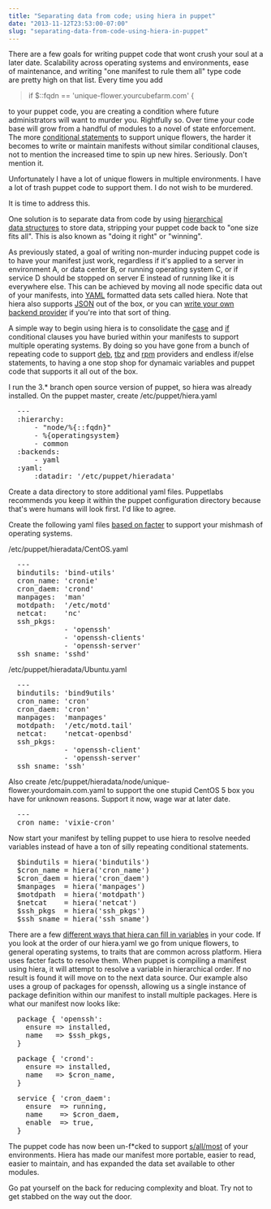 ```yaml
---
title: "Separating data from code; using hiera in puppet"
date: "2013-11-12T23:53:00-07:00"
slug: "separating-data-from-code-using-hiera-in-puppet"
---
```


There are a few goals for writing puppet code that wont crush your soul at a later date. Scalability across operating systems and environments, ease of maintenance, and writing "one manifest to rule them all" type code are pretty high on that list. Every time you add

> if $::fqdn == 'unique-flower.yourcubefarm.com' {

to your puppet code, you are creating a condition where future administrators will want to murder you. Rightfully so. Over time your code base will grow from a handful of modules to a novel of state enforcement. The more [conditional statements](http://docs.puppetlabs.com/puppet/3/reference/lang_conditional.html) to support unique flowers, the harder it becomes to write or maintain manifests without similar conditional clauses, not to mention the increased time to spin up new hires. Seriously. Don't mention it.

Unfortunately I have a lot of unique flowers in multiple environments. I have a lot of trash puppet code to support them. I do not wish to be murdered.

It is time to address this.

One solution is to separate data from code by using [hierarchical data structures](http://docs.puppetlabs.com/hiera/1/puppet.html) to store data, stripping your puppet code back to "one size fits all". This is also known as "doing it right" or "winning".

As previously stated, a goal of writing non-murder inducing puppet code is to have your manifest just work, regardless if it's applied to a server in environment A, or data center B, or running operating system C, or if service D should be stopped on server E instead of running like it is everywhere else. This can be achieved by moving all node specific data out of your manifests, into [YAML](http://en.wikipedia.org/wiki/YAML) formatted data sets called hiera. Note that hiera also supports [JSON](http://en.wikipedia.org/wiki/JSON) out of the box, or you can [write your own backend provider](http://docs.puppetlabs.com/hiera/1/custom_backends.html) if you're into that sort of thing.

A simple way to begin using hiera is to consolidate the [case](http://docs.puppetlabs.com/puppet/2.7/reference/lang_conditional.html#case-statements) and [if](http://docs.puppetlabs.com/puppet/2.7/reference/lang_conditional.html#if-statements) conditional clauses you have buried within your manifests to support multiple operating systems. By doing so you have gone from a bunch of repeating code to support [deb](http://en.wikipedia.org/wiki/Deb_(file_format)), [tbz](http://www.freebsd.org/doc/en/books/handbook/packages-using.html) and [rpm](http://en.wikipedia.org/wiki/RPM_Package_Manager) providers and endless if/else statements, to having a one stop shop for dynamaic variables and puppet code that supports it all out of the box.

I run the 3.\* branch open source version of puppet, so hiera was already installed. On the puppet master, create /etc/puppet/hiera.yaml
<pre>  ---
  :hierarchy:
      - "node/%{::fqdn}"
      - %{operatingsystem}
      - common
  :backends:
      - yaml
  :yaml:
      :datadir: '/etc/puppet/hieradata'</pre>
Create a data directory to store additional yaml files. Puppetlabs recommends you keep it within the puppet configuration directory because that's were humans will look first. I'd like to agree.

Create the following yaml files [based on facter](http://puppetlabs.com/facter) to support your mishmash of operating systems.

/etc/puppet/hieradata/CentOS.yaml
<pre>  ---
  bindutils: 'bind-utils'
  cron_name: 'cronie'
  cron_daem: 'crond'
  manpages:  'man'
  motdpath:  '/etc/motd'
  netcat:    'nc'
  ssh_pkgs:
             - 'openssh'
             - 'openssh-clients'
             - 'openssh-server'
  ssh_sname: 'sshd'</pre>
/etc/puppet/hieradata/Ubuntu.yaml
<pre>  ---
  bindutils: 'bind9utils'
  cron_name: 'cron'
  cron_daem: 'cron'
  manpages:  'manpages'
  motdpath:  '/etc/motd.tail'
  netcat:    'netcat-openbsd'
  ssh_pkgs:
             - 'openssh-client'
             - 'openssh-server'
  ssh_sname: 'ssh'</pre>
Also create /etc/puppet/hieradata/node/unique-flower.yourdomain.com.yaml to support the one stupid CentOS 5 box you have for unknown reasons. Support it now, wage war at later date.
<pre>  ---
  cron_name: 'vixie-cron'</pre>
Now start your manifest by telling puppet to use hiera to resolve needed variables instead of have a ton of silly repeating conditional statements.
<pre>  $bindutils = hiera('bindutils')
  $cron_name = hiera('cron_name')
  $cron_daem = hiera('cron_daem')
  $manpages  = hiera('manpages')
  $motdpath  = hiera('motdpath')
  $netcat    = hiera('netcat')
  $ssh_pkgs  = hiera('ssh_pkgs')
  $ssh_sname = hiera('ssh_sname')</pre>
There are a few [different ways that hiera can fill in variables](http://docs.puppetlabs.com/hiera/1/lookup_types.html) in your code. If you look at the order of our hiera.yaml we go from unique flowers, to general operating systems, to traits that are common across platform. Hiera uses facter facts to resolve them. When puppet is compiling a manifest using hiera, it will attempt to resolve a variable in hierarchical order. If no result is found it will move on to the next data source. Our example also uses a group of packages for openssh, allowing us a single instance of package definition within our manifest to install multiple packages. Here is what our manifest now looks like:
<pre>  package { 'openssh':
    ensure => installed,
    name   => $ssh_pkgs,
  }
</pre>
<pre>  package { 'crond':
    ensure => installed,
    name   => $cron_name,
  }
</pre>
<pre>  service { 'cron_daem':
    ensure  => running,
    name    => $cron_daem,
    enable  => true,
  }
</pre>
The puppet code has now been un-f\*cked to support [s/all/most](http://en.wikipedia.org/wiki/Sed) of your environments. Hiera has made our manifest more portable, easier to read, easier to maintain, and has expanded the data set available to other modules.

Go pat yourself on the back for reducing complexity and bloat. Try not to get stabbed on the way out the door.

